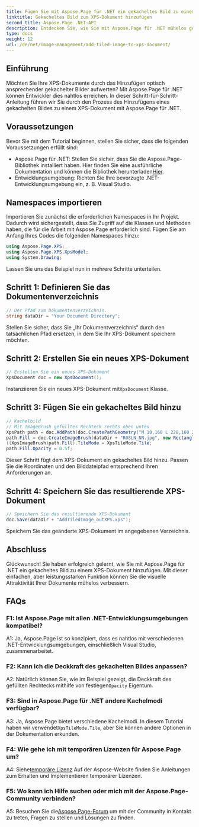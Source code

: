 ```yaml
---
title: Fügen Sie mit Aspose.Page für .NET ein gekacheltes Bild zu einem XPS-Dokument hinzu
linktitle: Gekacheltes Bild zum XPS-Dokument hinzufügen
second_title: Aspose.Page .NET-API
description: Entdecken Sie, wie Sie mit Aspose.Page für .NET mühelos gekachelte Bilder zu XPS-Dokumenten hinzufügen können. Verbessern Sie die visuelle Attraktivität und erstellen Sie beeindruckende Dokumente.
type: docs
weight: 12
url: /de/net/image-management/add-tiled-image-to-xps-document/
---
```

## Einführung

Möchten Sie Ihre XPS-Dokumente durch das Hinzufügen optisch ansprechender gekachelter Bilder aufwerten? Mit Aspose.Page für .NET können Entwickler dies nahtlos erreichen. In dieser Schritt-für-Schritt-Anleitung führen wir Sie durch den Prozess des Hinzufügens eines gekachelten Bildes zu einem XPS-Dokument mit Aspose.Page für .NET.

## Voraussetzungen

Bevor Sie mit dem Tutorial beginnen, stellen Sie sicher, dass die folgenden Voraussetzungen erfüllt sind:

-  Aspose.Page für .NET: Stellen Sie sicher, dass Sie die Aspose.Page-Bibliothek installiert haben. Hier finden Sie eine ausführliche Dokumentation und können die Bibliothek herunterladen[Hier](https://reference.aspose.com/page/net/).
- Entwicklungsumgebung: Richten Sie Ihre bevorzugte .NET-Entwicklungsumgebung ein, z. B. Visual Studio.

## Namespaces importieren

Importieren Sie zunächst die erforderlichen Namespaces in Ihr Projekt. Dadurch wird sichergestellt, dass Sie Zugriff auf die Klassen und Methoden haben, die für die Arbeit mit Aspose.Page erforderlich sind. Fügen Sie am Anfang Ihres Codes die folgenden Namespaces hinzu:

```csharp
using Aspose.Page.XPS;
using Aspose.Page.XPS.XpsModel;
using System.Drawing;
```

Lassen Sie uns das Beispiel nun in mehrere Schritte unterteilen.

## Schritt 1: Definieren Sie das Dokumentenverzeichnis

```csharp
// Der Pfad zum Dokumentenverzeichnis.
string dataDir = "Your Document Directory";
```

Stellen Sie sicher, dass Sie „Ihr Dokumentverzeichnis“ durch den tatsächlichen Pfad ersetzen, in dem Sie Ihr XPS-Dokument speichern möchten.

## Schritt 2: Erstellen Sie ein neues XPS-Dokument

```csharp
// Erstellen Sie ein neues XPS-Dokument
XpsDocument doc = new XpsDocument();
```

 Instanziieren Sie ein neues XPS-Dokument mit`XpsDocument` Klasse.

## Schritt 3: Fügen Sie ein gekacheltes Bild hinzu

```csharp
// Kachelbild
// Mit ImageBrush gefülltes Rechteck rechts oben unten
XpsPath path = doc.AddPath(doc.CreatePathGeometry("M 10,160 L 228,160 228,305 10,305"));
path.Fill = doc.CreateImageBrush(dataDir + "R08LN_NN.jpg", new RectangleF(0f, 0f, 128f, 96f), new RectangleF(0f, 0f, 64f, 48f));
((XpsImageBrush)path.Fill).TileMode = XpsTileMode.Tile;
path.Fill.Opacity = 0.5f;
```

Dieser Schritt fügt dem XPS-Dokument ein gekacheltes Bild hinzu. Passen Sie die Koordinaten und den Bilddateipfad entsprechend Ihren Anforderungen an.

## Schritt 4: Speichern Sie das resultierende XPS-Dokument

```csharp
// Speichern Sie das resultierende XPS-Dokument
doc.Save(dataDir + "AddTiledImage_outXPS.xps");
```

Speichern Sie das geänderte XPS-Dokument im angegebenen Verzeichnis.

## Abschluss

Glückwunsch! Sie haben erfolgreich gelernt, wie Sie mit Aspose.Page für .NET ein gekacheltes Bild zu einem XPS-Dokument hinzufügen. Mit dieser einfachen, aber leistungsstarken Funktion können Sie die visuelle Attraktivität Ihrer Dokumente mühelos verbessern.

## FAQs

### F1: Ist Aspose.Page mit allen .NET-Entwicklungsumgebungen kompatibel?

A1: Ja, Aspose.Page ist so konzipiert, dass es nahtlos mit verschiedenen .NET-Entwicklungsumgebungen, einschließlich Visual Studio, zusammenarbeitet.

### F2: Kann ich die Deckkraft des gekachelten Bildes anpassen?

A2: Natürlich können Sie, wie im Beispiel gezeigt, die Deckkraft des gefüllten Rechtecks mithilfe von festlegen`Opacity` Eigentum.

### F3: Sind in Aspose.Page für .NET andere Kachelmodi verfügbar?

 A3: Ja, Aspose.Page bietet verschiedene Kachelmodi. In diesem Tutorial haben wir verwendet`XpsTileMode.Tile`, aber Sie können andere Optionen in der Dokumentation erkunden.

### F4: Wie gehe ich mit temporären Lizenzen für Aspose.Page um?

 A4: Siehe[temporäre Lizenz](https://purchase.aspose.com/temporary-license/) Auf der Aspose-Website finden Sie Anleitungen zum Erhalten und Implementieren temporärer Lizenzen.

### F5: Wo kann ich Hilfe suchen oder mich mit der Aspose.Page-Community verbinden?

 A5: Besuchen Sie die[Aspose.Page-Forum](https://forum.aspose.com/c/page/39) um mit der Community in Kontakt zu treten, Fragen zu stellen und Lösungen zu finden.